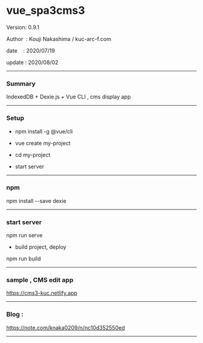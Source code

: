﻿# vue_spa3cms3

 Version: 0.9.1

 Author  : Kouji Nakashima / kuc-arc-f.com

 date    : 2020/07/19

 update  : 2020/08/02

***
### Summary

IndexedDB + Dexie.js + Vue CLI , cms display app


***
### Setup

* npm install -g @vue/cli

* vue create my-project

* cd my-project

* start server

***
### npm

npm install --save dexie

***
### start server
npm run serve

* build project, deploy

npm run build
***
### sample , CMS edit app

https://cms3-kuc.netlify.app

***
### Blog :

https://note.com/knaka0209/n/nc10d352550ed

***


